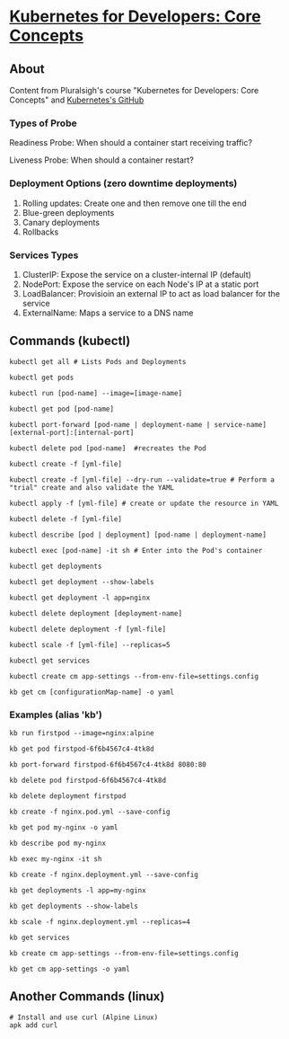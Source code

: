 # [Kubernetes for Developers: Core Concepts](https://app.pluralsight.com/library/courses/bea52e4a-38de-4ba1-8aa4-7787e2edb9a6/table-of-contents)

## About

Content from Pluralsigh's course "Kubernetes for Developers: Core Concepts" and [Kubernetes's GitHub](https://github.com/kubernetes/examples)

### Types of Probe

Readiness Probe: When should a container start receiving traffic?

Liveness Probe: When should a container restart?

### Deployment Options (zero downtime deployments)

1. Rolling updates: Create one and then remove one till the end
2. Blue-green deployments
3. Canary deployments
4. Rollbacks

### Services Types

1. ClusterIP: Expose the service on a cluster-internal IP (default)
2. NodePort: Expose the service on each Node's IP at a static port
3. LoadBalancer: Provisioin an external IP to act as load balancer for the service
4. ExternalName: Maps a service to a DNS name

## Commands (kubectl)

    kubectl get all # Lists Pods and Deployments

    kubectl get pods

    kubectl run [pod-name] --image=[image-name]

    kubectl get pod [pod-name]

    kubectl port-forward [pod-name | deployment-name | service-name] [external-port]:[internal-port]

    kubectl delete pod [pod-name]  #recreates the Pod

    kubectl create -f [yml-file]

    kubectl create -f [yml-file] --dry-run --validate=true # Perform a "trial" create and also validate the YAML

    kubectl apply -f [yml-file] # create or update the resource in YAML

    kubectl delete -f [yml-file]

    kubectl describe [pod | deployment] [pod-name | deployment-name]

    kubectl exec [pod-name] -it sh # Enter into the Pod's container

    kubectl get deployments

    kubectl get deployment --show-labels

    kubectl get deployment -l app=nginx

    kubectl delete deployment [deployment-name]

    kubectl delete deployment -f [yml-file]

    kubectl scale -f [yml-file] --replicas=5

    kubectl get services

    kubectl create cm app-settings --from-env-file=settings.config

    kb get cm [configurationMap-name] -o yaml

### Examples (alias 'kb')

    kb run firstpod --image=nginx:alpine

    kb get pod firstpod-6f6b4567c4-4tk8d

    kb port-forward firstpod-6f6b4567c4-4tk8d 8080:80

    kb delete pod firstpod-6f6b4567c4-4tk8d

    kb delete deployment firstpod

    kb create -f nginx.pod.yml --save-config

    kb get pod my-nginx -o yaml

    kb describe pod my-nginx

    kb exec my-nginx -it sh

    kb create -f nginx.deployment.yml --save-config

    kb get deployments -l app=my-nginx

    kb get deployments --show-labels

    kb scale -f nginx.deployment.yml --replicas=4

    kb get services

    kb create cm app-settings --from-env-file=settings.config

    kb get cm app-settings -o yaml

## Another Commands (linux)

    # Install and use curl (Alpine Linux)
    apk add curl




